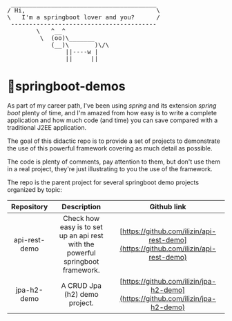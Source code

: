 <pre>
 ________________________________________
/ Hi,                                    \
\   I'm a springboot lover and you?      /
 ----------------------------------------
        \   ^__^
         \  (oo)\_______
            (__)\       )\/\
                ||----w |
                ||     ||
</pre>

# 🍃springboot-demos

As part of my career path, I've been using *spring* and its extension *spring boot* plenty of time, and I'm amazed from how easy is to write
a complete application and how much code (and time) you can save compared with a traditional J2EE application.

The goal of this didactic repo is to provide a set of projects to demonstrate the use of this powerful framework covering
as much detail as possible.

The code is plenty of comments, pay attention to them, but don't use them in a real project, they're just illustrating
to you the use of the framework.

The repo is the parent project for several springboot demo projects organized by topic:

|  Repository   |                                   Description                                   |                                    Github link                                     |
|:-------------:|:-------------------------------------------------------------------------------:|:----------------------------------------------------------------------------------:|
| api-rest-demo | Check how easy is to set up an api rest with the powerful springboot framework. | [https://github.com/ilizin/api-rest-demo](https://github.com/ilizin/api-rest-demo) |
|  jpa-h2-demo  |                         A CRUD Jpa (h2) demo project.                           |   [https://github.com/ilizin/jpa-h2-demo](https://github.com/ilizin/jpa-h2-demo)   |
